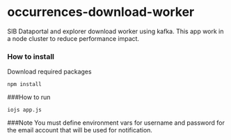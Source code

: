# occurrences-download-worker
SIB Dataportal and explorer download worker using kafka. This app work in a node cluster to reduce performance impact.

### How to install
Download required packages
```
npm install
```

###How to run
````
iojs app.js
````

###Note
You must define environment vars for username and password for the email account that will be used for notification.
